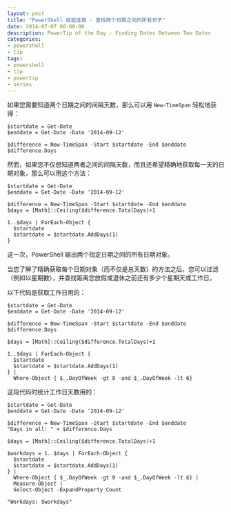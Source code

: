 ```yaml
---
layout: post
title: "PowerShell 技能连载 - 查找两个日期之间的所有日子"
date: 2014-07-07 00:00:00
description: PowerTip of the Day - Finding Dates Between Two Dates
categories:
- powershell
- tip
tags:
- powershell
- tip
- powertip
- series
---
```

如果您需要知道两个日期之间的间隔天数，那么可以用 `New-TimeSpan` 轻松地获得：

    $startdate = Get-Date
    $enddate = Get-Date -Date '2014-09-12'
    
    $difference = New-TimeSpan -Start $startdate -End $enddate
    $difference.Days

然而，如果您不仅想知道两者之间的间隔天数，而且还希望精确地获取每一天的日期对象，那么可以用这个方法：

    $startdate = Get-Date
    $enddate = Get-Date -Date '2014-09-12'
    
    $difference = New-TimeSpan -Start $startdate -End $enddate
    $days = [Math]::Ceiling($difference.TotalDays)+1
    
    1..$days | ForEach-Object {
      $startdate
      $startdate = $startdate.AddDays(1)
    }
    
这一次，PowerShell 输出两个指定日期之间的所有日期对象。

当您了解了精确获取每个日期对象（而不仅是总天数）的方法之后，您可以过滤（例如以星期数），并查找距离您放假或退休之前还有多少个星期天或工作日。

以下代码是获取工作日用的：

    $startdate = Get-Date
    $enddate = Get-Date -Date '2014-09-12'
    
    $difference = New-TimeSpan -Start $startdate -End $enddate
    $difference.Days
    
    $days = [Math]::Ceiling($difference.TotalDays)+1
    
    1..$days | ForEach-Object {
      $startdate
      $startdate = $startdate.AddDays(1)
    } |
      Where-Object { $_.DayOfWeek -gt 0 -and $_.DayOfWeek -lt 6}
    

这段代码时统计工作日天数用的：

    $startdate = Get-Date
    $enddate = Get-Date -Date '2014-09-12'
    
    $difference = New-TimeSpan -Start $startdate -End $enddate
    "Days in all: " + $difference.Days
    
    $days = [Math]::Ceiling($difference.TotalDays)+1
    
    $workdays = 1..$days | ForEach-Object {
      $startdate
      $startdate = $startdate.AddDays(1)
    } |
      Where-Object { $_.DayOfWeek -gt 0 -and $_.DayOfWeek -lt 6} |
      Measure-Object |
      Select-Object -ExpandProperty Count
    
    "Workdays: $workdays"

<!--本文国际来源：[Finding Dates Between Two Dates](http://community.idera.com/powershell/powertips/b/tips/posts/finding-dates-between-two-dates)-->
